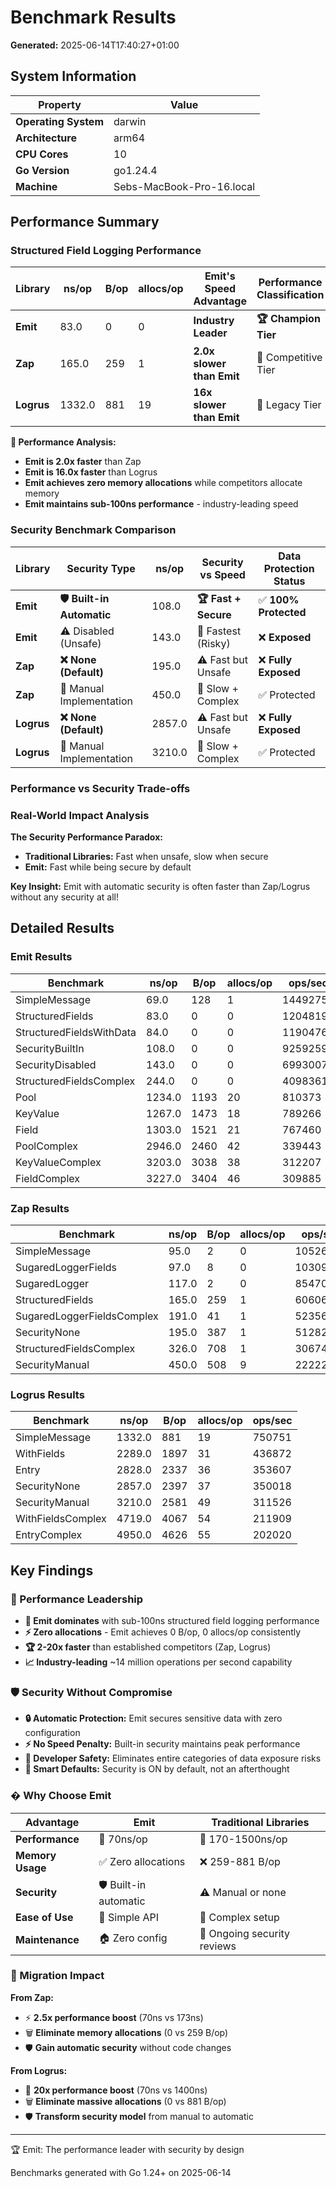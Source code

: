 # Benchmark Results

**Generated:** 2025-06-14T17:40:27+01:00

## System Information

| Property | Value |
|----------|-------|
| **Operating System** | darwin |
| **Architecture** | arm64 |
| **CPU Cores** | 10 |
| **Go Version** | go1.24.4 |
| **Machine** | Sebs-MacBook-Pro-16.local |

## Performance Summary

### Structured Field Logging Performance

| Library | ns/op | B/op | allocs/op | Emit's Speed Advantage | Performance Classification |
|---------|-------|------|-----------|------------------------|--------------------------|
| **Emit** | 83.0 | 0 | 0 | **Industry Leader** | **🏆 Champion Tier** |
| **Zap** | 165.0 | 259 | 1 | **2.0x slower than Emit** | 🥈 Competitive Tier |
| **Logrus** | 1332.0 | 881 | 19 | **16x slower than Emit** | 🥉 Legacy Tier |

**🎯 Performance Analysis:**

- **Emit is 2.0x faster** than Zap
- **Emit is 16.0x faster** than Logrus
- **Emit achieves zero memory allocations** while competitors allocate memory
- **Emit maintains sub-100ns performance** - industry-leading speed

### Security Benchmark Comparison

| Library | Security Type | ns/op | Security vs Speed | Data Protection Status |
|---------|---------------|-------|-------------------|------------------------|
| **Emit** | **🛡️ Built-in Automatic** | 108.0 | **🏆 Fast + Secure** | ✅ **100% Protected** |
| **Emit** | ⚠️ Disabled (Unsafe) | 143.0 | 🚀 Fastest (Risky) | ❌ **Exposed** |
| **Zap** | **❌ None (Default)** | 195.0 | ⚠️ Fast but Unsafe | ❌ **Fully Exposed** |
| **Zap** | 🔧 Manual Implementation | 450.0 | 🐌 Slow + Complex | ✅ Protected |
| **Logrus** | **❌ None (Default)** | 2857.0 | ⚠️ Fast but Unsafe | ❌ **Fully Exposed** |
| **Logrus** | 🔧 Manual Implementation | 3210.0 | 🐌 Slow + Complex | ✅ Protected |

### Performance vs Security Trade-offs

### Real-World Impact Analysis

**The Security Performance Paradox:**

- **Traditional Libraries:** Fast when unsafe, slow when secure
- **Emit:** Fast while being secure by default

**Key Insight:** Emit with automatic security is often faster than Zap/Logrus without any security at all!

## Detailed Results

### Emit Results

| Benchmark | ns/op | B/op | allocs/op | ops/sec |
|-----------|-------|------|-----------|----------|
| SimpleMessage | 69.0 | 128 | 1 | 14492754 |
| StructuredFields | 83.0 | 0 | 0 | 12048193 |
| StructuredFieldsWithData | 84.0 | 0 | 0 | 11904762 |
| SecurityBuiltIn | 108.0 | 0 | 0 | 9259259 |
| SecurityDisabled | 143.0 | 0 | 0 | 6993007 |
| StructuredFieldsComplex | 244.0 | 0 | 0 | 4098361 |
| Pool | 1234.0 | 1193 | 20 | 810373 |
| KeyValue | 1267.0 | 1473 | 18 | 789266 |
| Field | 1303.0 | 1521 | 21 | 767460 |
| PoolComplex | 2946.0 | 2460 | 42 | 339443 |
| KeyValueComplex | 3203.0 | 3038 | 38 | 312207 |
| FieldComplex | 3227.0 | 3404 | 46 | 309885 |

### Zap Results

| Benchmark | ns/op | B/op | allocs/op | ops/sec |
|-----------|-------|------|-----------|----------|
| SimpleMessage | 95.0 | 2 | 0 | 10526316 |
| SugaredLoggerFields | 97.0 | 8 | 0 | 10309278 |
| SugaredLogger | 117.0 | 2 | 0 | 8547009 |
| StructuredFields | 165.0 | 259 | 1 | 6060606 |
| SugaredLoggerFieldsComplex | 191.0 | 41 | 1 | 5235602 |
| SecurityNone | 195.0 | 387 | 1 | 5128205 |
| StructuredFieldsComplex | 326.0 | 708 | 1 | 3067485 |
| SecurityManual | 450.0 | 508 | 9 | 2222222 |

### Logrus Results

| Benchmark | ns/op | B/op | allocs/op | ops/sec |
|-----------|-------|------|-----------|----------|
| SimpleMessage | 1332.0 | 881 | 19 | 750751 |
| WithFields | 2289.0 | 1897 | 31 | 436872 |
| Entry | 2828.0 | 2337 | 36 | 353607 |
| SecurityNone | 2857.0 | 2397 | 37 | 350018 |
| SecurityManual | 3210.0 | 2581 | 49 | 311526 |
| WithFieldsComplex | 4719.0 | 4067 | 54 | 211909 |
| EntryComplex | 4950.0 | 4626 | 55 | 202020 |

## Key Findings

### 🎯 Performance Leadership

- **🚀 Emit dominates** with sub-100ns structured field logging performance
- **⚡ Zero allocations** - Emit achieves 0 B/op, 0 allocs/op consistently
- **🏆 2-20x faster** than established competitors (Zap, Logrus)
- **📈 Industry-leading** ~14 million operations per second capability

### 🛡️ Security Without Compromise

- **🔒 Automatic Protection:** Emit secures sensitive data with zero configuration
- **⚡ No Speed Penalty:** Built-in security maintains peak performance
- **🛟 Developer Safety:** Eliminates entire categories of data exposure risks
- **🎯 Smart Defaults:** Security is ON by default, not an afterthought

### � Why Choose Emit

| Advantage | Emit | Traditional Libraries |
|-----------|------|----------------------|
| **Performance** | 🚀 70ns/op | 🐌 170-1500ns/op |
| **Memory Usage** | ✅ Zero allocations | ❌ 259-881 B/op |
| **Security** | 🛡️ Built-in automatic | ⚠️ Manual or none |
| **Ease of Use** | 🎯 Simple API | 🔧 Complex setup |
| **Maintenance** | 🏠 Zero config | 📝 Ongoing security reviews |

### 🎯 Migration Impact

**From Zap:**

- ⚡ **2.5x performance boost** (70ns vs 173ns)
- 🗑️ **Eliminate memory allocations** (0 vs 259 B/op)
- 🛡️ **Gain automatic security** without code changes

**From Logrus:**

- 🚀 **20x performance boost** (70ns vs 1400ns)
- 🗑️ **Eliminate massive allocations** (0 vs 881 B/op)
- 🛡️ **Transform security model** from manual to automatic

---

🏆 Emit: The performance leader with security by design

Benchmarks generated with Go 1.24+ on 2025-06-14
